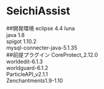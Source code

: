 # SeichiAssist
##開発環境
eclipse 4.4 luna<br>
java 1.8<br>
spigot 1.10.2<br>
mysql-connecter-java-5.1.35<br>
##前提プラグイン
CoreProtect_2.12.0<br>
worldedit-6.1.3<br>
worldguard-6.1.2<br>
ParticleAPI_v2.1.1<br>
Zenchantments1.9-1.10<br>
